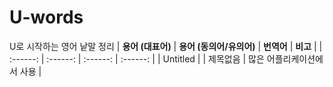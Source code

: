 # U-words 
U로 시작하는 영어 낱말 정리 
| **용어 (대표어)** | **용어 (동의어/유의어)** | **번역어** | **비고** |
|  :------:        | :------:               | :------:   | :------: | 
| 	Untitled |   | 제목없음 | 많은 어플리케이션에서 사용 |  
